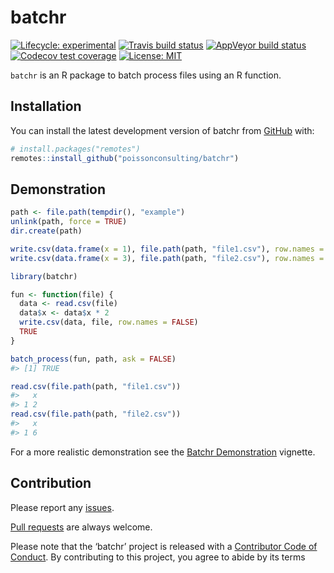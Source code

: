 
<!-- README.md is generated from README.Rmd. Please edit that file -->

# batchr

<!-- badges: start -->

[![Lifecycle:
experimental](https://img.shields.io/badge/lifecycle-experimental-orange.svg)](https://www.tidyverse.org/lifecycle/#experimental)
[![Travis build
status](https://travis-ci.com/poissonconsulting/batchr.svg?branch=master)](https://travis-ci.com/poissonconsulting/batchr)
[![AppVeyor build
status](https://ci.appveyor.com/api/projects/status/github/poissonconsulting/batchr?branch=master&svg=true)](https://ci.appveyor.com/project/poissonconsulting/batchr)
[![Codecov test
coverage](https://codecov.io/gh/poissonconsulting/batchr/branch/master/graph/badge.svg)](https://codecov.io/gh/poissonconsulting/batchr?branch=master)
[![License:
MIT](https://img.shields.io/badge/License-MIT-green.svg)](https://opensource.org/licenses/MIT)
<!-- badges: end -->

`batchr` is an R package to batch process files using an R function.

## Installation

You can install the latest development version of batchr from
[GitHub](https://github.com/poissonconsulting/batchr) with:

``` r
# install.packages("remotes")
remotes::install_github("poissonconsulting/batchr")
```

## Demonstration

``` r
path <- file.path(tempdir(), "example")
unlink(path, force = TRUE)
dir.create(path)

write.csv(data.frame(x = 1), file.path(path, "file1.csv"), row.names = FALSE)
write.csv(data.frame(x = 3), file.path(path, "file2.csv"), row.names = FALSE)
```

``` r
library(batchr)

fun <- function(file) {
  data <- read.csv(file)
  data$x <- data$x * 2
  write.csv(data, file, row.names = FALSE)
  TRUE
}

batch_process(fun, path, ask = FALSE)
#> [1] TRUE
```

``` r
read.csv(file.path(path, "file1.csv"))
#>   x
#> 1 2
read.csv(file.path(path, "file2.csv"))
#>   x
#> 1 6
```

For a more realistic demonstration see the [Batchr
Demonstration](https://poissonconsulting.github.io/batchr/articles/batchr-demo.html)
vignette.

## Contribution

Please report any
[issues](https://github.com/poissonconsulting/batchr/issues).

[Pull requests](https://github.com/poissonconsulting/batchr/pulls) are
always welcome.

Please note that the ‘batchr’ project is released with a [Contributor
Code of
Conduct](https://poissonconsulting.github.io/batchr/CODE_OF_CONDUCT.html).
By contributing to this project, you agree to abide by its terms
